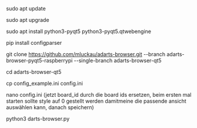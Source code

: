 sudo apt update

sudo apt upgrade

sudo apt install python3-pyqt5 python3-pyqt5.qtwebengine

pip install configparser

git clone https://github.com/mluckau/adarts-browser.git --branch adarts-browser-pyqt5-raspberrypi --single-branch adarts-browser-qt5

cd adarts-browser-qt5

cp config_example.ini config.ini

nano config.ini (jetzt board_id durch die board ids ersetzen, beim ersten mal starten sollte style auf 0 gestellt werden damitmeine die passende ansicht auswählen kann, danach speichern)

python3 darts-browser.py

